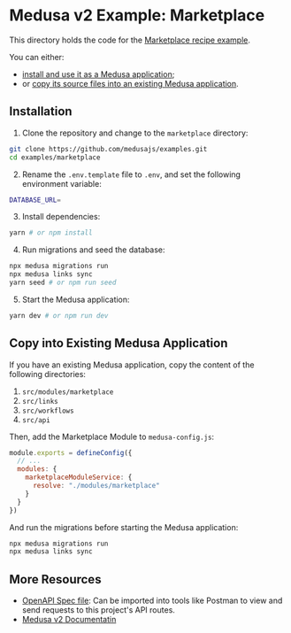 # Medusa v2 Example: Marketplace

This directory holds the code for the [Marketplace recipe example](https://docs.medusajs.com/v2/resources/recipes/marketplace/examples/vendors).

You can either:

- [install and use it as a Medusa application](#installation);
- or [copy its source files into an existing Medusa application](#copy-into-existing-medusa-application).

## Installation

1. Clone the repository and change to the `marketplace` directory:

```bash
git clone https://github.com/medusajs/examples.git
cd examples/marketplace
```

2. Rename the `.env.template` file to `.env`, and set the following environment variable:

```bash
DATABASE_URL=
```

3. Install dependencies:

```bash
yarn # or npm install
```

4. Run migrations and seed the database:

```bash
npx medusa migrations run
npx medusa links sync
yarn seed # or npm run seed
```

5. Start the Medusa application:

```bash
yarn dev # or npm run dev
```

## Copy into Existing Medusa Application

If you have an existing Medusa application, copy the content of the following directories:

1. `src/modules/marketplace`
2. `src/links`
3. `src/workflows`
4. `src/api`

Then, add the Marketplace Module to `medusa-config.js`:

```js
module.exports = defineConfig({
  // ...
  modules: {
    marketplaceModuleService: {
      resolve: "./modules/marketplace"
    }
  }
})
```

And run the migrations before starting the Medusa application:

```bash
npx medusa migrations run
npx medusa links sync
```

## More Resources

- [OpenAPI Spec file](https://res.cloudinary.com/dza7lstvk/raw/upload/v1720603521/OpenApi/Marketplace_OpenApi_n458oh.yml): Can be imported into tools like Postman to view and send requests to this project's API routes.
- [Medusa v2 Documentatin](https://docs.medusajs.com/v2)